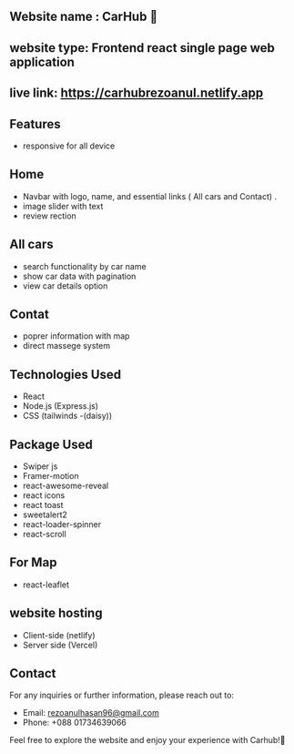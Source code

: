 ## Website name : CarHub 🚗

## website type: Frontend react single page web application
## live link: https://carhubrezoanul.netlify.app


## Features
- responsive for all device 
## Home
- Navbar with logo, name, and essential links ( All cars and Contact) .
- image slider with text
- review rection

## All cars 
- search functionality by car name
- show car data with pagination
- view car details option


## Contat
  - poprer information with map
  - direct massege system 
  


##  Technologies Used
- React
- Node.js (Express.js)
- CSS (tailwinds -(daisy))

## Package Used
- Swiper js
- Framer-motion
- react-awesome-reveal
- react icons
- react toast
- sweetalert2
- react-loader-spinner
- react-scroll
  
 ## For Map
- react-leaflet
  
 ## website hosting
 - Client-side (netlify)
 - Server side (Vercel)

## Contact
For any inquiries or further information, please reach out to:

-  Email:  rezoanulhasan96@gmail.com
-  Phone: +088 01734639066

Feel free to explore the website and enjoy your experience with  Carhub!🚗
